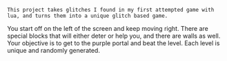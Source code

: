     This project takes glitches I found in my first attempted game with lua, and turns them into a unique glitch based game.
You start off on the left of the screen and keep moving right. There are special blocks that will either deter or help you,
and there are walls as well. Your objective is to get to the purple portal and beat the level. Each level is unique and randomly
generated.